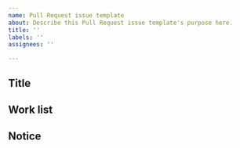 ```yaml
---
name: Pull Request issue template
about: Describe this Pull Request issue template's purpose here.
title: ''
labels: ''
assignees: ''

---
```


## Title

## Work list

## Notice
